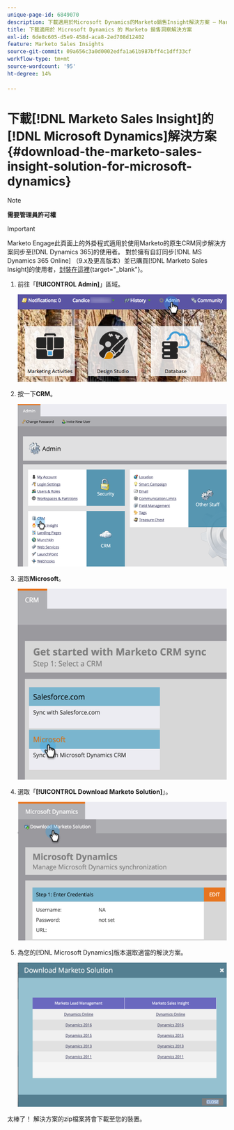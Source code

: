 ```yaml
---
unique-page-id: 6849070
description: 下載適用於Microsoft Dynamics的Marketo銷售Insight解決方案 — Marketo檔案 — 產品檔案
title: 下載適用於 Microsoft Dynamics 的 Marketo 銷售洞察解決方案
exl-id: 6de8c605-d5e9-458d-aca8-2ed708d12402
feature: Marketo Sales Insights
source-git-commit: 09a656c3a0d0002edfa1a61b987bff4c1dff33cf
workflow-type: tm+mt
source-wordcount: '95'
ht-degree: 14%

---
```


# 下載[!DNL Marketo Sales Insight]的[!DNL Microsoft Dynamics]解決方案 {#download-the-marketo-sales-insight-solution-for-microsoft-dynamics}

>[!NOTE]
>
>**需要管理員許可權**

>[!IMPORTANT]
>
>Marketo Engage此頁面上的外掛程式適用於使用Marketo的原生CRM同步解決方案同步至[!DNL Dynamics 365]的使用者。 對於擁有自訂同步[!DNL MS Dynamics 365 Online] （9.x及更高版本）並已購買[!DNL Marketo Sales Insight]的使用者，[封裝在這裡](https://mktg-cdn.marketo.com/community/MarketoSalesInsight_NonNative.zip){target="_blank"}。

1. 前往「**[!UICONTROL Admin]**」區域。

   ![](assets/mainnavhand.png)

1. 按一下&#x200B;**CRM**。

   ![](assets/image2015-3-11-13-3a7-3a11.png)

1. 選取&#x200B;**Microsoft**。

   ![](assets/image2016-5-3.png)

1. 選取「**[!UICONTROL Download Marketo Solution]**」。

   ![](assets/image2015-3-11-13-3a10-3a4.png)

1. 為您的[!DNL Microsoft Dynamics]版本選取適當的解決方案。

   ![](assets/msd-online.png)

太棒了！ 解決方案的zip檔案將會下載至您的裝置。
